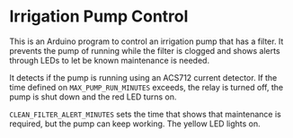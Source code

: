 Irrigation Pump Control
=======================

This is an Arduino program to control an irrigation pump that has a filter. It prevents the pump of running while the filter is clogged and shows alerts through LEDs to let be known maintenance is needed.

It detects if the pump is running using an ACS712 current detector. If the time defined on `MAX_PUMP_RUN_MINUTES` exceeds, the relay is turned off, the pump is shut down and the red LED turns on.

`CLEAN_FILTER_ALERT_MINUTES` sets the time that shows that maintenance is required, but the pump can keep working. The yellow LED lights on.
